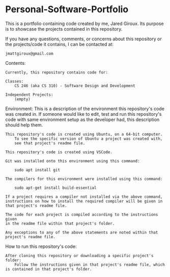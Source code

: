 # Personal-Software-Portfolio

This is a portfolio containing code created by me, Jared Giroux.
Its purpose is to showcase the projects contained in this repository.

If you have any questions, comments, or concerns about this repository or the projects/code it contains, 
I can be contacted at:

    jmattgiroux@gmail.com

Contents:

    Currently, this repository contains code for:

    Classes:
        CS 246 (aka CS 310) - Software Design and Development
        
    Independent Projects:
        (empty)
        
Environment:
    This is a description of the environment this repository's code was created in.
    If someone would like to edit, test and run this repository's code with same
    environment setup as the developer had, this description should help them.
   
    This repository's code is created using Ubuntu, on a 64-bit computer.
        To see the specific version of Ubuntu a project was created with, 
        see that project's readme file.
    
    This repository's code is created using VSCode.
    
    Git was installed onto this environment using this command:
    
        sudo apt install git
    
    The compilers for this environment were installed using this command:
        
        sudo apt-get install build-essential
        
    If a project requires a compiler not installed via the above command,
    instructions on how to install the required compiler will be given in
    that project's readme file.
    
    The code for each project is compiled according to the instructions given 
    in the readme file within that project's folder.
        
    Any exceptions to any of the above statements are noted within that project's readme file.

How to run this repository's code:
    
    After cloning this repository or downloading a specific project's folder:
        Follow the instructions given in that project's readme file, which is contained in that project's folder.
